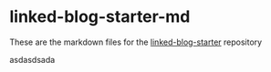 # linked-blog-starter-md
These are the markdown files for the [linked-blog-starter](https://github.com/matthewwong525/linked-blog-starter) repository

asdasdsada
